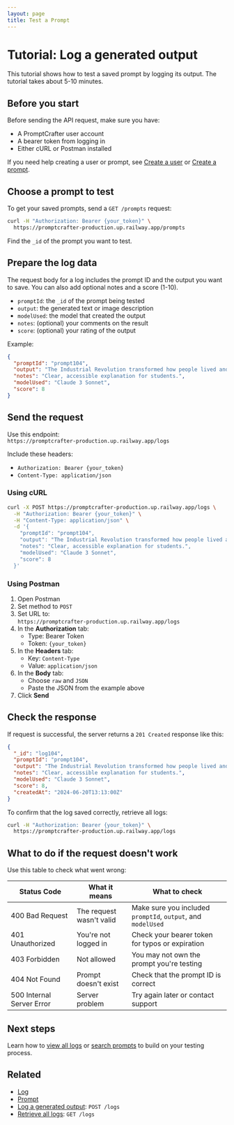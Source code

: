 ```yaml
---
layout: page
title: Test a Prompt
---
```


# Tutorial: Log a generated output

This tutorial shows how to test a saved prompt by logging its output. The tutorial takes about 5-10 minutes.

## Before you start

Before sending the API request, make sure you have:

- A PromptCrafter user account  
- A bearer token from logging in  
- Either cURL or Postman installed  

If you need help creating a user or prompt, see [Create a user](create-user.md) or [Create a prompt](create-a-prompt.md).

## Choose a prompt to test

To get your saved prompts, send a `GET /prompts` request:

```bash
curl -H "Authorization: Bearer {your_token}" \
  https://promptcrafter-production.up.railway.app/prompts
```

Find the `_id` of the prompt you want to test.

## Prepare the log data

The request body for a log includes the prompt ID and the output you want to save. You can also add optional notes and a score (1-10).

- `promptId`: the `_id` of the prompt being tested  
- `output`: the generated text or image description  
- `modelUsed`: the model that created the output  
- `notes`: (optional) your comments on the result  
- `score`: (optional) your rating of the output  

Example:

```json
{
  "promptId": "prompt104",
  "output": "The Industrial Revolution transformed how people lived and worked by introducing inventions like the steam engine and the spinning jenny. These technologies allowed factories to produce goods faster, making everyday items cheaper and more accessible for families throughout Europe and America.",
  "notes": "Clear, accessible explanation for students.",
  "modelUsed": "Claude 3 Sonnet",
  "score": 8
}
```

## Send the request

Use this endpoint:  
`https://promptcrafter-production.up.railway.app/logs`

Include these headers:

- `Authorization: Bearer {your_token}`
- `Content-Type: application/json`

### Using cURL

```bash
curl -X POST https://promptcrafter-production.up.railway.app/logs \
  -H "Authorization: Bearer {your_token}" \
  -H "Content-Type: application/json" \
  -d '{
    "promptId": "prompt104",
    "output": "The Industrial Revolution transformed how people lived and worked by introducing inventions like the steam engine and the spinning jenny. These technologies allowed factories to produce goods faster, making everyday items cheaper and more accessible for families throughout Europe and America.",
    "notes": "Clear, accessible explanation for students.",
    "modelUsed": "Claude 3 Sonnet",
    "score": 8
  }'
```

### Using Postman

1. Open Postman  
2. Set method to `POST`  
3. Set URL to:  
   `https://promptcrafter-production.up.railway.app/logs`
4. In the **Authorization** tab:  
   - Type: Bearer Token  
   - Token: `{your_token}`  
5. In the **Headers** tab:  
   - Key: `Content-Type`  
   - Value: `application/json`  
6. In the **Body** tab:  
   - Choose `raw` and `JSON`  
   - Paste the JSON from the example above  
7. Click **Send**

## Check the response

If request is successful, the server returns a `201 Created` response like this:

```json
{
  "_id": "log104",
  "promptId": "prompt104",
  "output": "The Industrial Revolution transformed how people lived and worked by introducing inventions like the steam engine and the spinning jenny. These technologies allowed factories to produce goods faster, making everyday items cheaper and more accessible for families throughout Europe and America.",
  "notes": "Clear, accessible explanation for students.",
  "modelUsed": "Claude 3 Sonnet",
  "score": 8,
  "createdAt": "2024-06-20T13:13:00Z"
}
```

To confirm that the log saved correctly, retrieve all logs:

```bash
curl -H "Authorization: Bearer {your_token}" \
  https://promptcrafter-production.up.railway.app/logs
```

## What to do if the request doesn't work

Use this table to check what went wrong:

| Status Code                | What it means                  | What to check                                               |
|---------------------------|--------------------------------|-------------------------------------------------------------|
| 400 Bad Request           | The request wasn't valid        | Make sure you included `promptId`, `output`, and `modelUsed` |
| 401 Unauthorized          | You're not logged in            | Check your bearer token for typos or expiration             |
| 403 Forbidden             | Not allowed                     | You may not own the prompt you're testing                   |
| 404 Not Found             | Prompt doesn't exist            | Check that the prompt ID is correct                         |
| 500 Internal Server Error | Server problem                  | Try again later or contact support                          |

## Next steps

Learn how to [view all logs](view-logs.md) or [search prompts](search-prompts.md) to build on your testing process.

## Related

- [Log](../reference/resources/log.md)
- [Prompt](../reference/resources/prompt.md)
- [Log a generated output](../reference/endpoints/post-logs.md): `POST /logs`  
- [Retrieve all logs](../reference/endpoints/get-logs.md): `GET /logs`  
